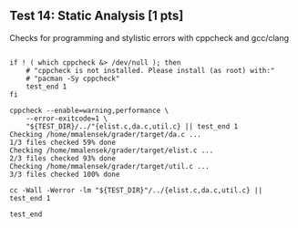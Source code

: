 ## Test 14: Static Analysis [1 pts]

Checks for programming and stylistic errors with cppcheck and gcc/clang

```

if ! ( which cppcheck &> /dev/null ); then
    # "cppcheck is not installed. Please install (as root) with:"
    # "pacman -Sy cppcheck"
    test_end 1
fi

cppcheck --enable=warning,performance \
    --error-exitcode=1 \
    "${TEST_DIR}/../"{elist.c,da.c,util.c} || test_end 1
Checking /home/mmalensek/grader/target/da.c ...
1/3 files checked 59% done
Checking /home/mmalensek/grader/target/elist.c ...
2/3 files checked 93% done
Checking /home/mmalensek/grader/target/util.c ...
3/3 files checked 100% done

cc -Wall -Werror -lm "${TEST_DIR}"/../{elist.c,da.c,util.c} || test_end 1

test_end
```

